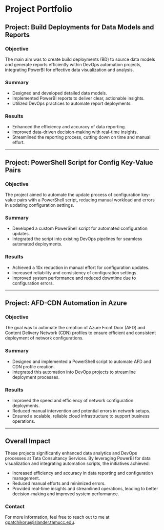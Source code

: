 # Project Portfolio

## Project: Build Deployments for Data Models and Reports

### Objective
The main aim was to create build deployments (BD) to source data models and generate reports efficiently within DevOps automation projects, integrating PowerBI for effective data visualization and analysis.

### Summary
- Designed and developed detailed data models.
- Implemented PowerBI reports to deliver clear, actionable insights.
- Utilized DevOps practices to automate report deployments.

### Results
- Enhanced the efficiency and accuracy of data reporting.
- Improved data-driven decision-making with real-time insights.
- Streamlined the reporting process, cutting down on time and manual effort.

---

## Project: PowerShell Script for Config Key-Value Pairs

### Objective
The project aimed to automate the update process of configuration key-value pairs with a PowerShell script, reducing manual workload and errors in updating configuration settings.

### Summary
- Developed a custom PowerShell script for automated configuration updates.
- Integrated the script into existing DevOps pipelines for seamless automated deployments.

### Results
- Achieved a 10x reduction in manual effort for configuration updates.
- Increased reliability and consistency of configuration settings.
- Improved system performance and reduced downtime due to configuration errors.

---

## Project: AFD-CDN Automation in Azure

### Objective
The goal was to automate the creation of Azure Front Door (AFD) and Content Delivery Network (CDN) profiles to ensure efficient and consistent deployment of network configurations.

### Summary
- Designed and implemented a PowerShell script to automate AFD and CDN profile creation.
- Integrated this automation into DevOps projects to streamline deployment processes.

### Results
- Improved the speed and efficiency of network configuration deployments.
- Reduced manual intervention and potential errors in network setups.
- Ensured a scalable, reliable cloud infrastructure to support business operations.

---

## Overall Impact
These projects significantly enhanced data analytics and DevOps processes at Tata Consultancy Services. By leveraging PowerBI for data visualization and integrating automation scripts, the initiatives achieved:

- Increased efficiency and accuracy in data reporting and configuration management.
- Reduced manual efforts and minimized errors.
- Provided real-time insights and streamlined operations, leading to better decision-making and improved system performance.


### Contact
For more information, feel free to reach out to me at gpatchikoru@islander.tamucc.edu.

